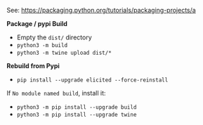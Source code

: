 See: https://packaging.python.org/tutorials/packaging-projects/a


**Package / pypi Build**
- Empty the `dist/` directory
- `python3 -m build`
- `python3 -m twine upload dist/*`

**Rebuild from Pypi**
- `pip install --upgrade elicited --force-reinstall` 

If `No module named build`, install it: 

- `python3 -m pip install --upgrade build`
- `python3 -m pip install --upgrade twine`